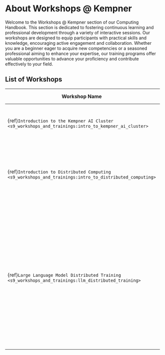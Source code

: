 # About Workshops @ Kempner

Welcome to the Workshops @ Kempner section of our Computing Handbook. This section is dedicated to fostering continuous learning and professional development through a variety of interactive sessions.
Our workshops are designed to equip participants with practical skills and knowledge, encouraging active engagement and collaboration. Whether you are a beginner eager to acquire new competencies or a seasoned professional aiming to enhance your expertise, our training programs offer valuable opportunities to advance your proficiency and contribute effectively to your field.

## List of Workshops


| Workshop Name                              | Description                                                                 | Target Audience                         |
|--------------------------------------------|-----------------------------------------------------------------------------|------------------------------------------|
| {ref}`Introduction to the Kempner AI Cluster <s9_workshops_and_trainings:intro_to_kempner_ai_cluster>`     | Overview of how to access and use the Kempner AI cluster.    | Kempner AI Cluster Users        |
| {ref}`Introduction to Distributed Computing <s9_workshops_and_trainings:intro_to_distributed_computing>`   | Introduction to key concepts in distributed computing.       | Researchers and students with basic SLURM experience and some familiarity with neural networks.  |
| {ref}`Large Language Model Distributed Training <s9_workshops_and_trainings:llm_distributed_training>`   | Reviews parallelization techniques including Distributed Data Parallelism (DDP), Model Parallelism (MP), Tensor Parallelism (TP), Pipeline Parallelism (PP), and Fully Sharded Data Parallelism (FSDP). Provides hands-on examples for each approach.   | Researchers and developers familiar with Python, PyTorch, and LLMs.  |